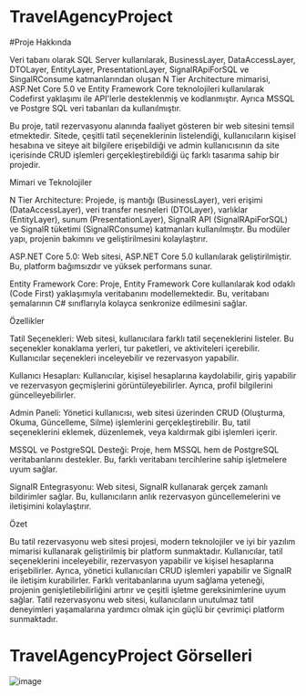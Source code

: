 # TravelAgencyProject

#Proje Hakkında

Veri tabanı olarak SQL Server kullanılarak, BusinessLayer, DataAccessLayer, DTOLayer, EntityLayer, PresentationLayer, SignalRApiForSQL ve SingalRConsume katmanlarından oluşan N Tier Architecture mimarisi, ASP.Net Core 5.0 ve Entity Framework Core teknolojileri kullanılarak Codefirst yaklaşımı ile API'lerle desteklenmiş ve kodlanmıştır. Ayrıca MSSQL ve Postgre SQL veri tabanları da kullanılmıştır.

Bu proje, tatil rezervasyonu alanında faaliyet gösteren bir web sitesini temsil etmektedir. Sitede, çeşitli tatil seçeneklerinin listelendiği, kullanıcıların kişisel hesabına ve siteye ait bilgilere erişebildiği ve admin kullanıcısının da site içerisinde CRUD işlemleri gerçekleştirebildiği üç farklı tasarıma sahip bir projedir.

Mimari ve Teknolojiler

N Tier Architecture: Projede, iş mantığı (BusinessLayer), veri erişimi (DataAccessLayer), veri transfer nesneleri (DTOLayer), varlıklar (EntityLayer), sunum (PresentationLayer), SignalR API (SignalRApiForSQL) ve SignalR tüketimi (SignalRConsume) katmanları kullanılmıştır. Bu modüler yapı, projenin bakımını ve geliştirilmesini kolaylaştırır.

ASP.NET Core 5.0: Web sitesi, ASP.NET Core 5.0 kullanılarak geliştirilmiştir. Bu, platform bağımsızdır ve yüksek performans sunar.

Entity Framework Core: Proje, Entity Framework Core kullanılarak kod odaklı (Code First) yaklaşımıyla veritabanını modellemektedir. Bu, veritabanı şemalarının C# sınıflarıyla kolayca senkronize edilmesini sağlar.

Özellikler

Tatil Seçenekleri: Web sitesi, kullanıcılara farklı tatil seçeneklerini listeler. Bu seçenekler konaklama yerleri, tur paketleri, ve aktiviteleri içerebilir. Kullanıcılar seçenekleri inceleyebilir ve rezervasyon yapabilir.

Kullanıcı Hesapları: Kullanıcılar, kişisel hesaplarına kaydolabilir, giriş yapabilir ve rezervasyon geçmişlerini görüntüleyebilirler. Ayrıca, profil bilgilerini güncelleyebilirler.

Admin Paneli: Yönetici kullanıcısı, web sitesi üzerinden CRUD (Oluşturma, Okuma, Güncelleme, Silme) işlemlerini gerçekleştirebilir. Bu, tatil seçeneklerini eklemek, düzenlemek, veya kaldırmak gibi işlemleri içerir.

MSSQL ve PostgreSQL Desteği: Proje, hem MSSQL hem de PostgreSQL veritabanlarını destekler. Bu, farklı veritabanı tercihlerine sahip işletmelere uyum sağlar.

SignalR Entegrasyonu: Web sitesi, SignalR kullanarak gerçek zamanlı bildirimler sağlar. Bu, kullanıcıların anlık rezervasyon güncellemelerini ve iletişimini kolaylaştırır.

Özet

Bu tatil rezervasyonu web sitesi projesi, modern teknolojiler ve iyi bir yazılım mimarisi kullanarak geliştirilmiş bir platform sunmaktadır. Kullanıcılar, tatil seçeneklerini inceleyebilir, rezervasyon yapabilir ve kişisel hesaplarına erişebilirler. Ayrıca, yönetici kullanıcıları CRUD işlemleri yapabilir ve SignalR ile iletişim kurabilirler. Farklı veritabanlarına uyum sağlama yeteneği, projenin genişletilebilirliğini artırır ve çeşitli işletme gereksinimlerine uyum sağlar. Tatil rezervasyonu web sitesi, kullanıcıların unutulmaz tatil deneyimleri yaşamalarına yardımcı olmak için güçlü bir çevrimiçi platform sunmaktadır.

# TravelAgencyProject Görselleri


![image](https://github.com/Sinancvk0/TravelAgencyProject/assets/133231543/71070768-d9d2-4491-ab75-68b7947f2564)





